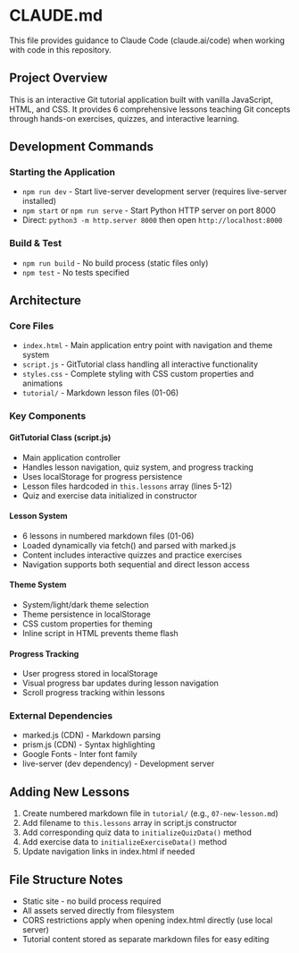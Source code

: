 # CLAUDE.md

This file provides guidance to Claude Code (claude.ai/code) when working with code in this repository.

## Project Overview

This is an interactive Git tutorial application built with vanilla JavaScript, HTML, and CSS. It provides 6 comprehensive lessons teaching Git concepts through hands-on exercises, quizzes, and interactive learning.

## Development Commands

### Starting the Application
- `npm run dev` - Start live-server development server (requires live-server installed)
- `npm start` or `npm run serve` - Start Python HTTP server on port 8000
- Direct: `python3 -m http.server 8000` then open `http://localhost:8000`

### Build & Test
- `npm run build` - No build process (static files only)
- `npm test` - No tests specified

## Architecture

### Core Files
- `index.html` - Main application entry point with navigation and theme system
- `script.js` - GitTutorial class handling all interactive functionality
- `styles.css` - Complete styling with CSS custom properties and animations
- `tutorial/` - Markdown lesson files (01-06)

### Key Components

#### GitTutorial Class (script.js)
- Main application controller
- Handles lesson navigation, quiz system, and progress tracking
- Uses localStorage for progress persistence
- Lesson files hardcoded in `this.lessons` array (lines 5-12)
- Quiz and exercise data initialized in constructor

#### Lesson System
- 6 lessons in numbered markdown files (01-06)
- Loaded dynamically via fetch() and parsed with marked.js
- Content includes interactive quizzes and practice exercises
- Navigation supports both sequential and direct lesson access

#### Theme System
- System/light/dark theme selection
- Theme persistence in localStorage
- CSS custom properties for theming
- Inline script in HTML prevents theme flash

#### Progress Tracking
- User progress stored in localStorage
- Visual progress bar updates during lesson navigation
- Scroll progress tracking within lessons

### External Dependencies
- marked.js (CDN) - Markdown parsing
- prism.js (CDN) - Syntax highlighting
- Google Fonts - Inter font family
- live-server (dev dependency) - Development server

## Adding New Lessons

1. Create numbered markdown file in `tutorial/` (e.g., `07-new-lesson.md`)
2. Add filename to `this.lessons` array in script.js constructor
3. Add corresponding quiz data to `initializeQuizData()` method
4. Add exercise data to `initializeExerciseData()` method
5. Update navigation links in index.html if needed

## File Structure Notes

- Static site - no build process required
- All assets served directly from filesystem
- CORS restrictions apply when opening index.html directly (use local server)
- Tutorial content stored as separate markdown files for easy editing